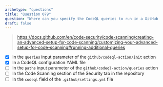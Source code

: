 ```yaml
---
archetype: "questions"
title: "Question 079"
question: "Where can you specify the CodeQL queries to run in a GitHub Actions workflow? (Choose two.)"
draft: false
---
```


> https://docs.github.com/en/code-security/code-scanning/creating-an-advanced-setup-for-code-scanning/customizing-your-advanced-setup-for-code-scanning#running-additional-queries
- [x] In the `queries` input parameter of the `github/codeql-action/init` action
- [x] In a CodeQL configuration YAML file
- [ ] In the `paths` input parameter of the `github/codeql-action/queries` action
- [ ] In the Code Scanning section of the Security tab in the repository
- [ ] In the `codeql` field of the `.github/settings.yml` file
